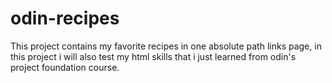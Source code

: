 # odin-recipes

This project contains my favorite recipes in one absolute path links page, in this project i will also test my html skills that i just learned from odin's project foundation course.